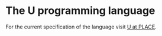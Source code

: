 # The U programming language

For the current specification of the language visit [U at PLACE](http://www.math.bas.bg/bantchev/place/u/u.pdf).
